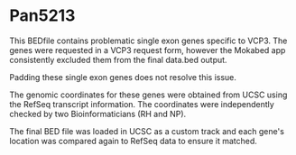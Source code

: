 # Pan5213 

This BEDfile contains problematic single exon genes specific to VCP3. The genes were requested in a VCP3 request form, however the Mokabed app consistently excluded them from the final data.bed output.

Padding these single exon genes does not resolve this issue.

The genomic coordinates for these genes were obtained from UCSC using the RefSeq transcript information. The coordinates were independently checked by two Bioinformaticians (RH and NP).

The final BED file was loaded in UCSC as a custom track and each gene's location was compared again to RefSeq data to ensure it matched.

